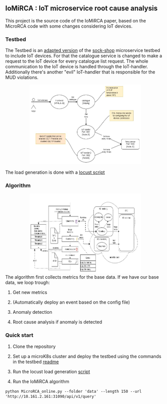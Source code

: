 ## IoMiRCA : IoT microservice root cause analysis
This project is the source code of the IoMiRCA paper, based on the MicroRCA code with some changes considering IoT devices.


### Testbed
The Testbed is an [adapted version](https://anonymous.4open.science/r/microservice-demo-EDFC/) of the [sock-shop](https://github.com/microservices-demo/microservices-demo) microservice testbed to include IoT devices. For that the catalogue service is changed to make a request to the IoT device for every catalogue list request. The whole communication to the IoT device is handled through the IoT-handler. Additionally there's another "evil" IoT-handler that is responsible for the MUD violations.
<center><img src="./images/specific_IoT_implementation.jpg" width="350" height="250"></center>

The load generation is done with a [locust script](https://anonymous.4open.science/r/Sock-shop_load-FAA0/)

### Algorithm
<center><img src="./images/RCA_software_architecture.jpg" width="350" height="250"></center>
The algorithm first collects metrics for the base data. If we have our base data, we loop trough:

1. Get new metrics

2. (Automatically deploy an event based on the config file)

3. Anomaly detection

4. Root cause analysis if anomaly is detected

### Quick start

1. Clone the repository

2. Set up a microK8s cluster and deploy the testbed using the commands in the testbed [readme](https://anonymous.4open.science/r/microservice-demo-EDFC/)

3. Run the locust load generation [script](https://anonymous.4open.science/r/Sock-shop_load-FAA0/)

4. Run the IoMiRCA algorithm
```
python MicroRCA_online.py --folder 'data' --length 150 --url 'http://10.161.2.161:31090/api/v1/query'
```
